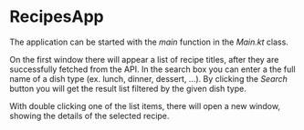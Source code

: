# RecipesApp
The application can be started with the <i>main</i> function in the <i>Main.kt</i> class.

On the first window there will appear a list of recipe titles, after they are successfully fetched from the API.
In the search box you can enter a the full name of a dish type (ex. lunch, dinner, dessert, ...). 
By clicking the <i>Search</i> button you will get the result list filtered by the given dish type.

With double clicking one of the list items, there will open a new window, showing the details of the selected recipe.
